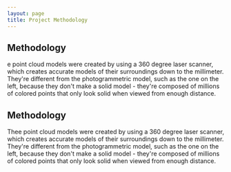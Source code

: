 ```yaml
---
layout: page
title: Project Methodology
---
```

 <section>
	<div class= "row encyclopedia">
	<article>
      <h2>Methodology</h2>
	 <p> e point cloud models were created by using a 360 degree laser scanner, which creates accurate models of their surroundings down to the millimeter. They're different from the photogrammetric model, such as the one on the left, because they don't make a solid model - they're composed of millions of colored points that only look solid when viewed from enough distance.</p>
</article>
	<article>
      <h2>Methodology</h2>
	 <p> Thee point cloud models were created by using a 360 degree laser scanner, which creates accurate models of their surroundings down to the millimeter. They're different from the photogrammetric model, such as the one on the left, because they don't make a solid model - they're composed of millions of colored points that only look solid when viewed from enough distance.</p>
</article>
  </div>
</section>
